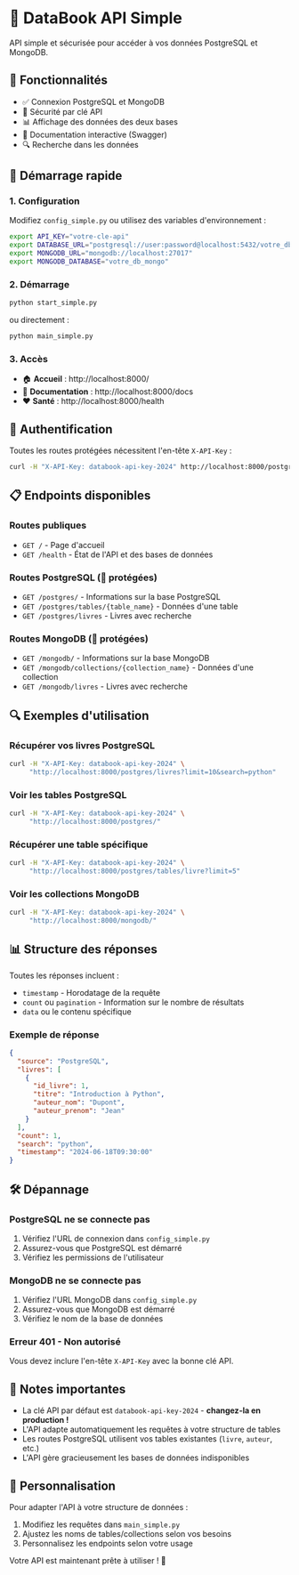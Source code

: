 # 🚀 DataBook API Simple

API simple et sécurisée pour accéder à vos données PostgreSQL et MongoDB.

## 🎯 Fonctionnalités

- ✅ Connexion PostgreSQL et MongoDB
- 🔐 Sécurité par clé API
- 📊 Affichage des données des deux bases
- 📖 Documentation interactive (Swagger)
- 🔍 Recherche dans les données

## 🚀 Démarrage rapide

### 1. Configuration

Modifiez `config_simple.py` ou utilisez des variables d'environnement :

```bash
export API_KEY="votre-cle-api"
export DATABASE_URL="postgresql://user:password@localhost:5432/votre_db"
export MONGODB_URL="mongodb://localhost:27017"
export MONGODB_DATABASE="votre_db_mongo"
```

### 2. Démarrage

```bash
python start_simple.py
```

ou directement :

```bash
python main_simple.py
```

### 3. Accès

- 🏠 **Accueil** : http://localhost:8000/
- 📖 **Documentation** : http://localhost:8000/docs
- ❤️ **Santé** : http://localhost:8000/health

## 🔐 Authentification

Toutes les routes protégées nécessitent l'en-tête `X-API-Key` :

```bash
curl -H "X-API-Key: databook-api-key-2024" http://localhost:8000/postgres/
```

## 📋 Endpoints disponibles

### Routes publiques

- `GET /` - Page d'accueil
- `GET /health` - État de l'API et des bases de données

### Routes PostgreSQL (🔐 protégées)

- `GET /postgres/` - Informations sur la base PostgreSQL
- `GET /postgres/tables/{table_name}` - Données d'une table
- `GET /postgres/livres` - Livres avec recherche

### Routes MongoDB (🔐 protégées)

- `GET /mongodb/` - Informations sur la base MongoDB
- `GET /mongodb/collections/{collection_name}` - Données d'une collection
- `GET /mongodb/livres` - Livres avec recherche

## 🔍 Exemples d'utilisation

### Récupérer vos livres PostgreSQL

```bash
curl -H "X-API-Key: databook-api-key-2024" \
     "http://localhost:8000/postgres/livres?limit=10&search=python"
```

### Voir les tables PostgreSQL

```bash
curl -H "X-API-Key: databook-api-key-2024" \
     "http://localhost:8000/postgres/"
```

### Récupérer une table spécifique

```bash
curl -H "X-API-Key: databook-api-key-2024" \
     "http://localhost:8000/postgres/tables/livre?limit=5"
```

### Voir les collections MongoDB

```bash
curl -H "X-API-Key: databook-api-key-2024" \
     "http://localhost:8000/mongodb/"
```

## 📊 Structure des réponses

Toutes les réponses incluent :
- `timestamp` - Horodatage de la requête
- `count` ou `pagination` - Information sur le nombre de résultats
- `data` ou le contenu spécifique

### Exemple de réponse

```json
{
  "source": "PostgreSQL",
  "livres": [
    {
      "id_livre": 1,
      "titre": "Introduction à Python",
      "auteur_nom": "Dupont",
      "auteur_prenom": "Jean"
    }
  ],
  "count": 1,
  "search": "python",
  "timestamp": "2024-06-18T09:30:00"
}
```

## 🛠️ Dépannage

### PostgreSQL ne se connecte pas

1. Vérifiez l'URL de connexion dans `config_simple.py`
2. Assurez-vous que PostgreSQL est démarré
3. Vérifiez les permissions de l'utilisateur

### MongoDB ne se connecte pas

1. Vérifiez l'URL MongoDB dans `config_simple.py`
2. Assurez-vous que MongoDB est démarré
3. Vérifiez le nom de la base de données

### Erreur 401 - Non autorisé

Vous devez inclure l'en-tête `X-API-Key` avec la bonne clé API.

## 📝 Notes importantes

- La clé API par défaut est `databook-api-key-2024` - **changez-la en production !**
- L'API adapte automatiquement les requêtes à votre structure de tables
- Les routes PostgreSQL utilisent vos tables existantes (`livre`, `auteur`, etc.)
- L'API gère gracieusement les bases de données indisponibles

## 🔧 Personnalisation

Pour adapter l'API à votre structure de données :

1. Modifiez les requêtes dans `main_simple.py`
2. Ajustez les noms de tables/collections selon vos besoins
3. Personnalisez les endpoints selon votre usage

Votre API est maintenant prête à utiliser ! 🎉 